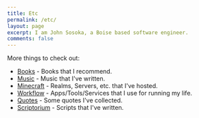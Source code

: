 ```yaml
---
title: Etc
permalink: /etc/
layout: page
excerpt: I am John Sosoka, a Boise based software engineer.
comments: false
---
```


More things to check out:

- [Books](/books/) - Books that I recommend. 
- [Music](/music/) - Music that I've written.
- [Minecraft](/minecraft/) - Realms, Servers, etc. that I've hosted.
- [Workflow](/workflow/) - Apps/Tools/Services that I use for running my life.
- [Quotes](/quotes/) - Some quotes I've collected.
- [Scriptorium](/scriptorium/) - Scripts that I've written. 
